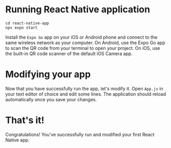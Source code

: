 # Running React Native application

```
cd react-native-app
npx expo start
```

Install the `Expo Go` app on your iOS or Android phone and connect to the same wireless network as your computer. On Android, use the Expo Go app to scan the QR code from your terminal to open your project. On iOS, use the built-in QR code scanner of the default iOS Camera app.

# Modifying your app
Now that you have successfully run the app, let's modify it. Open `App.js` in your text editor of choice and edit some lines. The application should reload automatically once you save your changes.

# That's it!
Congratulations! You've successfully run and modified your first React Native app.
